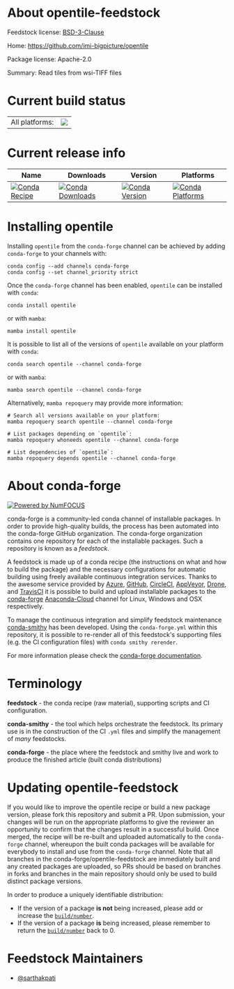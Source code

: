 About opentile-feedstock
========================

Feedstock license: [BSD-3-Clause](https://github.com/conda-forge/opentile-feedstock/blob/main/LICENSE.txt)

Home: https://github.com/imi-bigpicture/opentile

Package license: Apache-2.0

Summary: Read tiles from wsi-TIFF files

Current build status
====================


<table><tr><td>All platforms:</td>
    <td>
      <a href="https://dev.azure.com/conda-forge/feedstock-builds/_build/latest?definitionId=18923&branchName=main">
        <img src="https://dev.azure.com/conda-forge/feedstock-builds/_apis/build/status/opentile-feedstock?branchName=main">
      </a>
    </td>
  </tr>
</table>

Current release info
====================

| Name | Downloads | Version | Platforms |
| --- | --- | --- | --- |
| [![Conda Recipe](https://img.shields.io/badge/recipe-opentile-green.svg)](https://anaconda.org/conda-forge/opentile) | [![Conda Downloads](https://img.shields.io/conda/dn/conda-forge/opentile.svg)](https://anaconda.org/conda-forge/opentile) | [![Conda Version](https://img.shields.io/conda/vn/conda-forge/opentile.svg)](https://anaconda.org/conda-forge/opentile) | [![Conda Platforms](https://img.shields.io/conda/pn/conda-forge/opentile.svg)](https://anaconda.org/conda-forge/opentile) |

Installing opentile
===================

Installing `opentile` from the `conda-forge` channel can be achieved by adding `conda-forge` to your channels with:

```
conda config --add channels conda-forge
conda config --set channel_priority strict
```

Once the `conda-forge` channel has been enabled, `opentile` can be installed with `conda`:

```
conda install opentile
```

or with `mamba`:

```
mamba install opentile
```

It is possible to list all of the versions of `opentile` available on your platform with `conda`:

```
conda search opentile --channel conda-forge
```

or with `mamba`:

```
mamba search opentile --channel conda-forge
```

Alternatively, `mamba repoquery` may provide more information:

```
# Search all versions available on your platform:
mamba repoquery search opentile --channel conda-forge

# List packages depending on `opentile`:
mamba repoquery whoneeds opentile --channel conda-forge

# List dependencies of `opentile`:
mamba repoquery depends opentile --channel conda-forge
```


About conda-forge
=================

[![Powered by
NumFOCUS](https://img.shields.io/badge/powered%20by-NumFOCUS-orange.svg?style=flat&colorA=E1523D&colorB=007D8A)](https://numfocus.org)

conda-forge is a community-led conda channel of installable packages.
In order to provide high-quality builds, the process has been automated into the
conda-forge GitHub organization. The conda-forge organization contains one repository
for each of the installable packages. Such a repository is known as a *feedstock*.

A feedstock is made up of a conda recipe (the instructions on what and how to build
the package) and the necessary configurations for automatic building using freely
available continuous integration services. Thanks to the awesome service provided by
[Azure](https://azure.microsoft.com/en-us/services/devops/), [GitHub](https://github.com/),
[CircleCI](https://circleci.com/), [AppVeyor](https://www.appveyor.com/),
[Drone](https://cloud.drone.io/welcome), and [TravisCI](https://travis-ci.com/)
it is possible to build and upload installable packages to the
[conda-forge](https://anaconda.org/conda-forge) [Anaconda-Cloud](https://anaconda.org/)
channel for Linux, Windows and OSX respectively.

To manage the continuous integration and simplify feedstock maintenance
[conda-smithy](https://github.com/conda-forge/conda-smithy) has been developed.
Using the ``conda-forge.yml`` within this repository, it is possible to re-render all of
this feedstock's supporting files (e.g. the CI configuration files) with ``conda smithy rerender``.

For more information please check the [conda-forge documentation](https://conda-forge.org/docs/).

Terminology
===========

**feedstock** - the conda recipe (raw material), supporting scripts and CI configuration.

**conda-smithy** - the tool which helps orchestrate the feedstock.
                   Its primary use is in the construction of the CI ``.yml`` files
                   and simplify the management of *many* feedstocks.

**conda-forge** - the place where the feedstock and smithy live and work to
                  produce the finished article (built conda distributions)


Updating opentile-feedstock
===========================

If you would like to improve the opentile recipe or build a new
package version, please fork this repository and submit a PR. Upon submission,
your changes will be run on the appropriate platforms to give the reviewer an
opportunity to confirm that the changes result in a successful build. Once
merged, the recipe will be re-built and uploaded automatically to the
`conda-forge` channel, whereupon the built conda packages will be available for
everybody to install and use from the `conda-forge` channel.
Note that all branches in the conda-forge/opentile-feedstock are
immediately built and any created packages are uploaded, so PRs should be based
on branches in forks and branches in the main repository should only be used to
build distinct package versions.

In order to produce a uniquely identifiable distribution:
 * If the version of a package **is not** being increased, please add or increase
   the [``build/number``](https://docs.conda.io/projects/conda-build/en/latest/resources/define-metadata.html#build-number-and-string).
 * If the version of a package **is** being increased, please remember to return
   the [``build/number``](https://docs.conda.io/projects/conda-build/en/latest/resources/define-metadata.html#build-number-and-string)
   back to 0.

Feedstock Maintainers
=====================

* [@sarthakpati](https://github.com/sarthakpati/)

